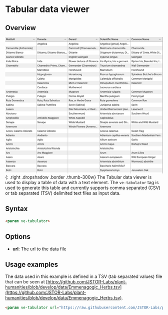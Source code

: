 # Tabular data viewer

## Overview
![Tabular Data Viewer](tabulator.png){: .right .dropshadow .border .thumb-300w} 
The Tabular data viewer is used to display a table of data with a text element. The `ve-tabulator` tag is used to generate this table and currently supports comma separated (CSV) or tab separated (TSV) delimited text files as input data.

## Syntax
```html
<param ve-tabulator>
```

## Options
- __url__:  The url to the data file

## Usage examples
The data used in this example is defined in a TSV (tab separated values) file that can be seen at [https://github.com/JSTOR-Labs/plant-humanities/blob/develop/data/Emmenagogic_Herbs.tsv](https://github.com/JSTOR-Labs/plant-humanities/blob/develop/data/Emmenagogic_Herbs.tsv).
```html
<param ve-tabulator url="https://raw.githubusercontent.com/JSTOR-Labs/plant-humanities/develop/data/Emmenagogic_Herbs.tsv">
```
